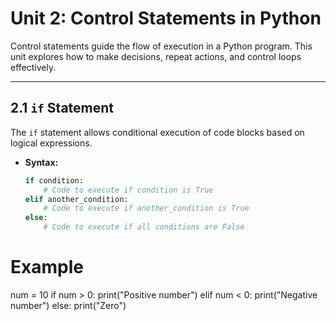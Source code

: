 # **Unit 2: Control Statements in Python**

Control statements guide the flow of execution in a Python program. This unit explores how to make decisions, repeat actions, and control loops effectively.

---

## **2.1 `if` Statement**
The `if` statement allows conditional execution of code blocks based on logical expressions.

- **Syntax:**
  ```python
  if condition:
      # Code to execute if condition is True
  elif another_condition:
      # Code to execute if another_condition is True
  else:
      # Code to execute if all conditions are False

# Example 
num = 10
if num > 0:
    print("Positive number")
elif num < 0:
    print("Negative number")
else:
    print("Zero")
